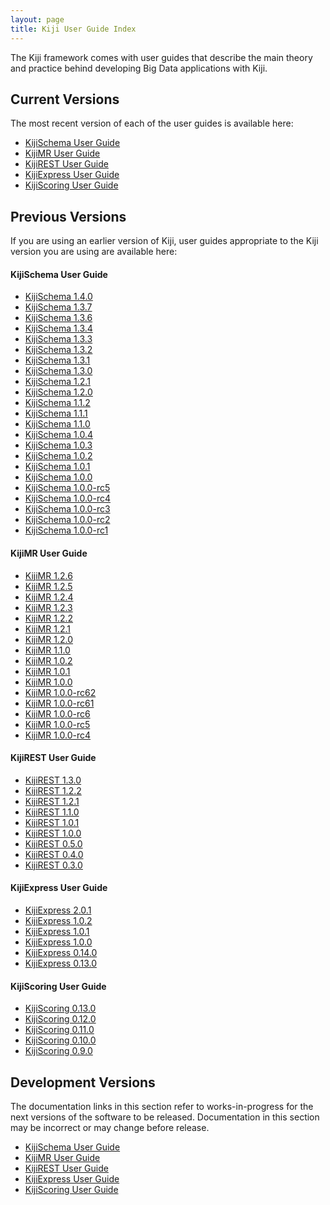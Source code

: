 ```yaml
---
layout: page
title: Kiji User Guide Index
---
```


The Kiji framework comes with user guides that describe the main
theory and practice behind developing Big Data applications with Kiji.

## Current Versions
The most recent version of each of the user guides is available here:

* [KijiSchema User Guide]({{site.userguide_url}}/schema/1.4.0/kiji-schema-overview/)
* [KijiMR User Guide]({{site.userguide_url}}/mapreduce/1.2.6/kiji-mr-overview/)
* [KijiREST User Guide]({{site.userguide_url}}/rest/1.3.0/rest-overview/)
* [KijiExpress User Guide]({{site.userguide_url}}/express/2.0.1/overview/)
* [KijiScoring User Guide]({{site.userguide_url}}/scoring/0.13.0/what-is-scoring/)

## Previous Versions

If you are using an earlier version of Kiji, user guides appropriate
to the Kiji version you are using are available here:

#### KijiSchema User Guide
* [KijiSchema 1.4.0]({{site.userguide_url}}/schema/1.4.0/kiji-schema-overview/)
* [KijiSchema 1.3.7]({{site.userguide_url}}/schema/1.3.7/kiji-schema-overview/)
* [KijiSchema 1.3.6]({{site.userguide_url}}/schema/1.3.6/kiji-schema-overview/)
* [KijiSchema 1.3.4]({{site.userguide_url}}/schema/1.3.4/kiji-schema-overview/)
* [KijiSchema 1.3.3]({{site.userguide_url}}/schema/1.3.3/kiji-schema-overview/)
* [KijiSchema 1.3.2]({{site.userguide_url}}/schema/1.3.2/kiji-schema-overview/)
* [KijiSchema 1.3.1]({{site.userguide_url}}/schema/1.3.1/kiji-schema-overview/)
* [KijiSchema 1.3.0]({{site.userguide_url}}/schema/1.3.0/kiji-schema-overview/)
* [KijiSchema 1.2.1]({{site.userguide_url}}/schema/1.2.1/kiji-schema-overview/)
* [KijiSchema 1.2.0]({{site.userguide_url}}/schema/1.2.0/kiji-schema-overview/)
* [KijiSchema 1.1.2]({{site.userguide_url}}/schema/1.1.2/kiji-schema-overview/)
* [KijiSchema 1.1.1]({{site.userguide_url}}/schema/1.1.1/kiji-schema-overview/)
* [KijiSchema 1.1.0]({{site.userguide_url}}/schema/1.1.0/kiji-schema-overview/)
* [KijiSchema 1.0.4]({{site.userguide_url}}/schema/1.0.4/kiji-schema-overview/)
* [KijiSchema 1.0.3]({{site.userguide_url}}/schema/1.0.3/kiji-schema-overview/)
* [KijiSchema 1.0.2]({{site.userguide_url}}/schema/1.0.2/kiji-schema-overview/)
* [KijiSchema 1.0.1]({{site.userguide_url}}/schema/1.0.1/kiji-schema-overview/)
* [KijiSchema 1.0.0]({{site.userguide_url}}/schema/1.0.0/kiji-schema-overview/)
* [KijiSchema 1.0.0-rc5]({{site.userguide_url}}/schema/1.0.0-rc5/kiji-schema-overview/)
* [KijiSchema 1.0.0-rc4]({{site.userguide_url}}/schema/1.0.0-rc4/kiji-schema-overview/)
* [KijiSchema 1.0.0-rc3]({{site.userguide_url}}/schema/1.0.0-rc3/kiji-schema-overview/)
* [KijiSchema 1.0.0-rc2]({{site.userguide_url}}/schema/1.0.0-rc2/kiji-schema-overview/)
* [KijiSchema 1.0.0-rc1]({{site.userguide_url}}/schema/1.0.0-rc1/kiji-schema-overview/)

#### KijiMR User Guide
* [KijiMR 1.2.6]({{site.userguide_url}}/mapreduce/1.2.6/kiji-mr-overview/)
* [KijiMR 1.2.5]({{site.userguide_url}}/mapreduce/1.2.5/kiji-mr-overview/)
* [KijiMR 1.2.4]({{site.userguide_url}}/mapreduce/1.2.4/kiji-mr-overview/)
* [KijiMR 1.2.3]({{site.userguide_url}}/mapreduce/1.2.3/kiji-mr-overview/)
* [KijiMR 1.2.2]({{site.userguide_url}}/mapreduce/1.2.2/kiji-mr-overview/)
* [KijiMR 1.2.1]({{site.userguide_url}}/mapreduce/1.2.1/kiji-mr-overview/)
* [KijiMR 1.2.0]({{site.userguide_url}}/mapreduce/1.2.0/kiji-mr-overview/)
* [KijiMR 1.1.0]({{site.userguide_url}}/mapreduce/1.1.0/kiji-mr-overview/)
* [KijiMR 1.0.2]({{site.userguide_url}}/mapreduce/1.0.2/kiji-mr-overview/)
* [KijiMR 1.0.1]({{site.userguide_url}}/mapreduce/1.0.1/kiji-mr-overview/)
* [KijiMR 1.0.0]({{site.userguide_url}}/mapreduce/1.0.0/kiji-mr-overview/)
* [KijiMR 1.0.0-rc62]({{site.userguide_url}}/mapreduce/1.0.0-rc62/kiji-mr-overview/)
* [KijiMR 1.0.0-rc61]({{site.userguide_url}}/mapreduce/1.0.0-rc61/kiji-mr-overview/)
* [KijiMR 1.0.0-rc6]({{site.userguide_url}}/mapreduce/1.0.0-rc6/kiji-mr-overview/)
* [KijiMR 1.0.0-rc5]({{site.userguide_url}}/mapreduce/1.0.0-rc5/kiji-mr-overview/)
* [KijiMR 1.0.0-rc4]({{site.userguide_url}}/mapreduce/1.0.0-rc4/kiji-mr-overview/)

#### KijiREST User Guide
* [KijiREST 1.3.0]({{site.userguide_url}}/rest/1.3.0/rest-overview/)
* [KijiREST 1.2.2]({{site.userguide_url}}/rest/1.2.2/rest-overview/)
* [KijiREST 1.2.1]({{site.userguide_url}}/rest/1.2.1/rest-overview/)
* [KijiREST 1.1.0]({{site.userguide_url}}/rest/1.1.0/rest-overview/)
* [KijiREST 1.0.1]({{site.userguide_url}}/rest/1.0.1/rest-overview/)
* [KijiREST 1.0.0]({{site.userguide_url}}/rest/1.0.0/rest-overview/)
* [KijiREST 0.5.0]({{site.userguide_url}}/rest/0.5.0/rest-overview/)
* [KijiREST 0.4.0]({{site.userguide_url}}/rest/0.4.0/rest-overview/)
* [KijiREST 0.3.0]({{site.userguide_url}}/rest/0.3.0/rest-overview/)

#### KijiExpress User Guide
* [KijiExpress 2.0.1]({{site.userguide_url}}/express/2.0.1/overview/)
* [KijiExpress 1.0.2]({{site.userguide_url}}/express/1.0.2/overview/)
* [KijiExpress 1.0.1]({{site.userguide_url}}/express/1.0.1/overview/)
* [KijiExpress 1.0.0]({{site.userguide_url}}/express/1.0.0/overview/)
* [KijiExpress 0.14.0]({{site.userguide_url}}/express/0.14.0/overview/)
* [KijiExpress 0.13.0]({{site.userguide_url}}/express/0.13.0/overview/)

#### KijiScoring User Guide
* [KijiScoring 0.13.0]({{site.userguide_url}}/scoring/0.13.0/what-is-scoring/)
* [KijiScoring 0.12.0]({{site.userguide_url}}/scoring/0.12.0/what-is-scoring/)
* [KijiScoring 0.11.0]({{site.userguide_url}}/scoring/0.11.0/what-is-scoring/)
* [KijiScoring 0.10.0]({{site.userguide_url}}/scoring/0.10.0/what-is-scoring/)
* [KijiScoring 0.9.0]({{site.userguide_url}}/scoring/0.9.0/what-is-scoring/)

## Development Versions

The documentation links in this section refer to works-in-progress for the next versions
of the software to be released. Documentation in this section may be incorrect or may change
before release.

* [KijiSchema User Guide]({{site.userguide_schema_devel}}/kiji-schema-overview/)
* [KijiMR User Guide]({{site.userguide_mapreduce_devel}}/kiji-mr-overview/)
* [KijiREST User Guide]({{site.userguide_rest_devel}}/rest-overview/)
* [KijiExpress User Guide]({{site.userguide_express_devel}}/overview/)
* [KijiScoring User Guide]({{site.userguide_scoring_devel}}/what-is-scoring/)

